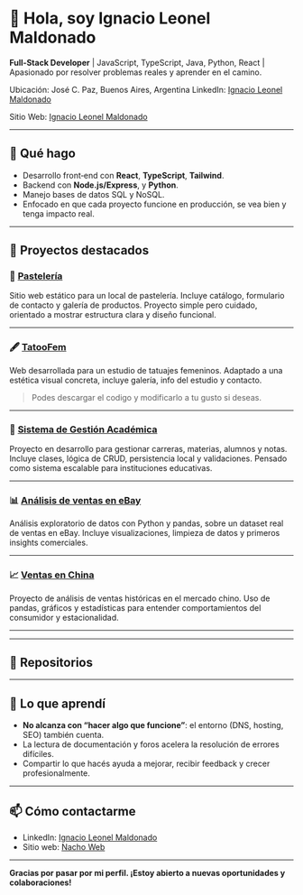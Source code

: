 # 👋 Hola, soy Ignacio Leonel Maldonado

**Full‑Stack Developer** | JavaScript, TypeScript, Java, Python, React | Apasionado por resolver problemas reales y aprender en el camino.

Ubicación: José C. Paz, Buenos Aires, Argentina
LinkedIn: [Ignacio Leonel Maldonado](https://www.linkedin.com/in/ignaciomaldo/)

Sitio Web: [Ignacio Leonel Maldonado](https://www.nachoweb.com.ar)

---

## 🚀 Qué hago

- Desarrollo front‑end con **React**, **TypeScript**, **Tailwind**.
- Backend con **Node.js/Express**,  y **Python**.
- Manejo bases de datos SQL y NoSQL.
- Enfocado en que cada proyecto funcione en producción, se vea bien y tenga impacto real.

---

## 🧩 Proyectos destacados


### 🎂 [Pastelería](https://github.com/ignacio-leonel/pasteleria)
Sitio web estático para un local de pastelería. Incluye catálogo, formulario de contacto y galería de productos. Proyecto simple pero cuidado, orientado a mostrar estructura clara y diseño funcional.

---

### 🖋️ [TatooFem](https://github.com/ignacio-leonel/tatoofem)
Web desarrollada para un estudio de tatuajes femeninos. Adaptado a una estética visual concreta, incluye galería, info del estudio y contacto.  
> Podes descargar el codigo y modificarlo a tu gusto si deseas.

---

### 🏫 [Sistema de Gestión Académica](https://github.com/ignacio-leonel/sistema_gestion_academica)
Proyecto en desarrollo para gestionar carreras, materias, alumnos y notas. Incluye clases, lógica de CRUD, persistencia local y validaciones. Pensado como sistema escalable para instituciones educativas.

---

### 📊 [Análisis de ventas en eBay](https://github.com/ignacio-leonel/Analisis_Ebay)
Análisis exploratorio de datos con Python y pandas, sobre un dataset real de ventas en eBay. Incluye visualizaciones, limpieza de datos y primeros insights comerciales.

---

### 📈 [Ventas en China](https://github.com/ignacio-leonel/ventas_china)
Proyecto de análisis de ventas históricas en el mercado chino. Uso de pandas, gráficos y estadísticas para entender comportamientos del consumidor y estacionalidad.

---





---

## 📂 Repositorios


---

## 🧠 Lo que aprendí
- **No alcanza con “hacer algo que funcione”**: el entorno (DNS, hosting, SEO) también cuenta.
- La lectura de documentación y foros acelera la resolución de errores difíciles.
- Compartir lo que hacés ayuda a mejorar, recibir feedback y crecer profesionalmente.

---

## 📫 Cómo contactarme

- LinkedIn: [Ignacio Leonel Maldonado](https://www.linkedin.com/in/ignaciomaldo/)  
- Sitio web: [Nacho Web](https://www.nachoweb.com.ar)

---

**Gracias por pasar por mi perfil. ¡Estoy abierto a nuevas oportunidades y colaboraciones!**

<!--
**ignacio-leonel/ignacio-leonel** is a ✨ _special_ ✨ repository because its `README.md` (this file) appears on your GitHub profile.

Here are some ideas to get you started:

- 🔭 I’m currently working on ...
- 🌱 I’m currently learning ...
- 👯 I’m looking to collaborate on ...
- 🤔 I’m looking for help with ...
- 💬 Ask me about ...
- 📫 How to reach me: ...
- 😄 Pronouns: ...
- ⚡ Fun fact: ...
-->
